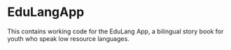 # EduLangApp
This contains working code for the EduLang App, a bilingual story book for youth who speak low resource languages.
